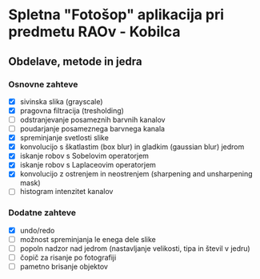 
# Spletna "Fotošop" aplikacija pri predmetu RAOv - Kobilca

## Obdelave, metode in jedra

### Osnovne zahteve
- [x] sivinska slika (grayscale)
- [x] pragovna filtracija (tresholding)
- [ ] odstranjevanje posameznih barvnih kanalov
- [ ] poudarjanje posameznega barvnega kanala
- [x] spreminjanje svetlosti slike
- [x] konvolucijo s škatlastim (box blur) in gladkim (gaussian blur) jedrom
- [x] iskanje robov s Sobelovim operatorjem
- [x] iskanje robov s Laplaceovim operatorjem
- [x] konvolucijo z ostrenjem in neostrenjem (sharpening and unsharpening mask)
- [ ] histogram intenzitet kanalov

### Dodatne zahteve
- [x] undo/redo
- [ ] možnost spreminjanja le enega dele slike
- [ ] popoln nadzor nad jedrom (nastavljanje velikosti, tipa in števil v jedru)
- [ ] čopič za risanje po fotografiji
- [ ] pametno brisanje objektov
